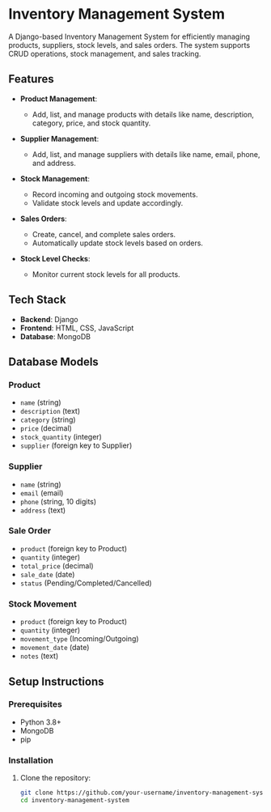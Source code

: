 # Inventory Management System

A Django-based Inventory Management System for efficiently managing products, suppliers, stock levels, and sales orders. The system supports CRUD operations, stock management, and sales tracking.

## Features

- **Product Management**:
  - Add, list, and manage products with details like name, description, category, price, and stock quantity.
  
- **Supplier Management**:
  - Add, list, and manage suppliers with details like name, email, phone, and address.
  
- **Stock Management**:
  - Record incoming and outgoing stock movements.
  - Validate stock levels and update accordingly.
  
- **Sales Orders**:
  - Create, cancel, and complete sales orders.
  - Automatically update stock levels based on orders.
  
- **Stock Level Checks**:
  - Monitor current stock levels for all products.

## Tech Stack

- **Backend**: Django
- **Frontend**: HTML, CSS, JavaScript
- **Database**: MongoDB

## Database Models

### Product
- `name` (string)
- `description` (text)
- `category` (string)
- `price` (decimal)
- `stock_quantity` (integer)
- `supplier` (foreign key to Supplier)

### Supplier
- `name` (string)
- `email` (email)
- `phone` (string, 10 digits)
- `address` (text)

### Sale Order
- `product` (foreign key to Product)
- `quantity` (integer)
- `total_price` (decimal)
- `sale_date` (date)
- `status` (Pending/Completed/Cancelled)

### Stock Movement
- `product` (foreign key to Product)
- `quantity` (integer)
- `movement_type` (Incoming/Outgoing)
- `movement_date` (date)
- `notes` (text)

## Setup Instructions

### Prerequisites
- Python 3.8+
- MongoDB
- pip

### Installation
1. Clone the repository:
   ```bash
   git clone https://github.com/your-username/inventory-management-system.git
   cd inventory-management-system
